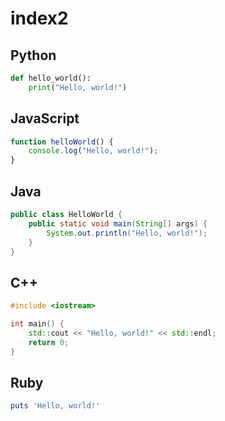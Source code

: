 # index2


## Python

```python title="python"
def hello_world():
    print("Hello, world!")
```

## JavaScript

```javascript title="javascript"
function helloWorld() {
    console.log("Hello, world!");
}
```

## Java

```java title="Java"
public class HelloWorld {
    public static void main(String[] args) {
        System.out.println("Hello, world!");
    }
}
```

## C++

```cpp title="c++"
#include <iostream>

int main() {
    std::cout << "Hello, world!" << std::endl;
    return 0;
}
```

## Ruby

```ruby title="ruby"
puts 'Hello, world!'
```